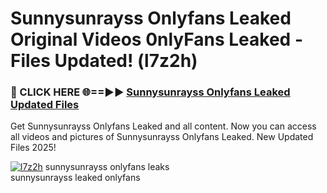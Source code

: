 # Sunnysunrayss Onlyfans Leaked Original Videos 0nlyFans Leaked - Files Updated! (l7z2h)

<h3>🔴 CLICK HERE 🌐==►► <a href="https://tinyurl.com/2wckxsce" rel="nofollow">Sunnysunrayss Onlyfans Leaked Updated Files</a></h3>

Get Sunnysunrayss Onlyfans Leaked and all content. Now you can access all videos and pictures of Sunnysunrayss Onlyfans Leaked. New Updated Files 2025!

[![l7z2h](https://i.imgur.com/AFduVYN.gif)](https://tinyurl.com/2wckxsce)
sunnysunrayss onlyfans leaks<br>
sunnysunrayss leaked onlyfans